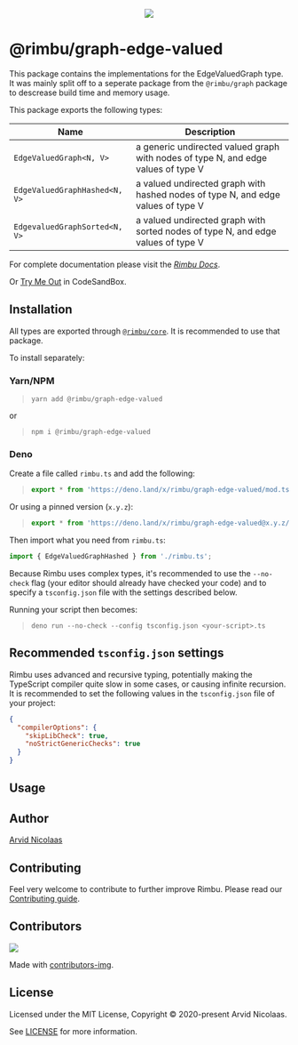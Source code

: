 <p align="center">
    <img src="https://github.com/rimbu-org/rimbu/raw/main/assets/rimbu_logo.svg" />
</p>

# @rimbu/graph-edge-valued

This package contains the implementations for the EdgeValuedGraph type. It was mainly split off to a seperate package from the `@rimbu/graph` package to descrease build time and memory usage.

This package exports the following types:

| Name                          | Description                                                                       |
| ----------------------------- | --------------------------------------------------------------------------------- |
| `EdgeValuedGraph<N, V>`       | a generic undirected valued graph with nodes of type N, and edge values of type V |
| `EdgeValuedGraphHashed<N, V>` | a valued undirected graph with hashed nodes of type N, and edge values of type V  |
| `EdgevaluedGraphSorted<N, V>` | a valued undirected graph with sorted nodes of type N, and edge values of type V  |

For complete documentation please visit the _[Rimbu Docs](http://rimbu.org)_.

Or [Try Me Out](https://codesandbox.io/s/rimbu-sandbox-d4tbk?previewwindow=console&view=split&editorsize=65&moduleview=1&module=/src/index.ts) in CodeSandBox.

## Installation

All types are exported through [`@rimbu/core`](../core). It is recommended to use that package.

To install separately:

### Yarn/NPM

> `yarn add @rimbu/graph-edge-valued`

or

> `npm i @rimbu/graph-edge-valued`

### Deno

Create a file called `rimbu.ts` and add the following:

> ```ts
> export * from 'https://deno.land/x/rimbu/graph-edge-valued/mod.ts';
> ```

Or using a pinned version (`x.y.z`):

> ```ts
> export * from 'https://deno.land/x/rimbu/graph-edge-valued@x.y.z/mod.ts';
> ```

Then import what you need from `rimbu.ts`:

```ts
import { EdgeValuedGraphHashed } from './rimbu.ts';
```

Because Rimbu uses complex types, it's recommended to use the `--no-check` flag (your editor should already have checked your code) and to specify a `tsconfig.json` file with the settings described below.

Running your script then becomes:

> `deno run --no-check --config tsconfig.json <your-script>.ts`

## Recommended `tsconfig.json` settings

Rimbu uses advanced and recursive typing, potentially making the TypeScript compiler quite slow in some cases, or causing infinite recursion. It is recommended to set the following values in the `tsconfig.json` file of your project:

```json
{
  "compilerOptions": {
    "skipLibCheck": true,
    "noStrictGenericChecks": true
  }
}
```

## Usage

## Author

[Arvid Nicolaas](https://github.com/vitoke)

## Contributing

Feel very welcome to contribute to further improve Rimbu. Please read our [Contributing guide](../../CONTRIBUTING.md).

## Contributors

<img src = "https://contrib.rocks/image?repo=vitoke/iternal"/>

Made with [contributors-img](https://contrib.rocks).

## License

Licensed under the MIT License, Copyright © 2020-present Arvid Nicolaas.

See [LICENSE](./LICENSE) for more information.
